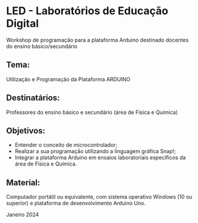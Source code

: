 # LED - Laboratórios de Educação Digital
Workshop de programação para a plataforma Arduino destinado docentes do ensino básico/secundário
## Tema:	
Utilização e Programação da Plataforma ARDUINO
## Destinatários:	
Professores do ensino básico e secundário (área de Física e Química)
## Objetivos:
* Entender o conceito de microcontrolador;
* Realizar a sua programação utilizando a linguagem gráfica Snap!;
* Integrar a plataforma Arduino em ensaios laboratoriais específicos da área de Física e Química.
## Material:	
Computador portátil ou equivalente, com sistema operativo Windows (10 ou superior) e plataforma de desenvolvimento Arduino Uno.

Janeiro 2024

